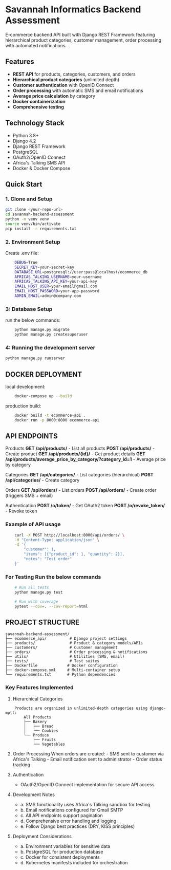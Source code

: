 # Savannah Informatics Backend Assessment

E-commerce backend API built with Django REST Framework featuring hierarchical product categories, customer management, order processing with automated notifications.

## Features

- **REST API** for products, categories, customers, and orders
- **Hierarchical product categories** (unlimited depth)
- **Customer authentication** with OpenID Connect
- **Order processing** with automatic SMS and email notifications
- **Average price calculation** by category
- **Docker containerization**
- **Comprehensive testing**

## Technology Stack

- Python 3.8+
- Django 4.2
- Django REST Framework
- PostgreSQL
- OAuth2/OpenID Connect
- Africa's Talking SMS API
- Docker & Docker Compose

## Quick Start

### 1. Clone and Setup
```bash
git clone <your-repo-url>
cd savannah-backend-assessment
python -m venv venv
source venv/bin/activate
pip install -r requirements.txt

```
### 2. Environment Setup
Create .env file:
``` bash
    DEBUG=True
    SECRET_KEY=your-secret-key
    DATABASE_URL=postgresql://user:pass@localhost/ecommerce_db
    AFRICAS_TALKING_USERNAME=your-username
    AFRICAS_TALKING_API_KEY=your-api-key
    EMAIL_HOST_USER=your-email@gmail.com
    EMAIL_HOST_PASSWORD=your-app-password
    ADMIN_EMAIL=admin@company.com
```
### 3: Database Setup
run the below commands:
``` bash
    python manage.py migrate
    python manage.py createsuperuser
```

### 4: Running the development server
``` bash
python manage.py runserver
```

## DOCKER DEPLOYMENT
local development:
``` bash
    docker-compose up --build
```
production build:
``` bash
    docker build -t ecommerce-api .
    docker run -p 8000:8000 ecommerce-api
```

## API ENDPOINTS
Products
    **GET /api/products/** - List all products
    **POST /api/products/** - Create product
    **GET /api/products/{id}/** - Get product details
    **GET /api/products/average_price_by_category/?category_id=1** - Average price by category

Categories
    **GET /api/categories/** - List categories (hierarchical)
    **POST /api/categories/** - Create category

Orders
    **GET /api/orders/** - List orders
    **POST /api/orders/** - Create order (triggers SMS + email)

Authentication
    **POST /o/token/** - Get OAuth2 token
    **POST /o/revoke_token/** - Revoke token

### Example of API usage
``` bash
    curl -X POST http://localhost:8000/api/orders/ \
    -H "Content-Type: application/json" \
    -d '{
        "customer": 1,
        "items": [{"product_id": 1, "quantity": 2}],
        "notes": "Test order"
    }'
```
### For Testing Run the below commands
``` bash
    # Run all tests
    python manage.py test

    # Run with coverage
    pytest --cov=. --cov-report=html
```
## PROJECT STRUCTURE
``` 
savannah-backend-assessment/
├── ecommerce_api/          # Django project settings
├── products/               # Product & category models/APIs
├── customers/              # Customer management
├── orders/                 # Order processing & notifications
├── utils/                  # Utilities (SMS, email)
├── tests/                  # Test suites
├── Dockerfile             # Docker configuration
├── docker-compose.yml     # Multi-container setup
└── requirements.txt       # Python dependencies
```

### Key Features Implemented
1. Hierarchical Categories
```
    Products are organized in unlimited-depth categories using django-mptt:
        All Products
        ├── Bakery
        │   ├── Bread
        │   └── Cookies
        └── Produce
            ├── Fruits
            └── Vegetables
```
2. Order Processing
    When orders are created:
        - SMS sent to customer via Africa's Talking
        - Email notification sent to administrator
        - Order status tracking

3. Authentication
    - OAuth2/OpenID Connect implementation for secure API access.

4. Development Notes 
    - a. SMS functionality uses Africa's Talking sandbox for testing
    - b. Email notifications configured for Gmail SMTP
    - c. All API endpoints support pagination
    - d. Comprehensive error handling and logging
    - e. Follow Django best practices (DRY, KISS principles)

5. Deployment Considerations
    - a. Environment variables for sensitive data
    - b. PostgreSQL for production database
    - c. Docker for consistent deployments
    - d. Kubernetes manifests included for orchestration

